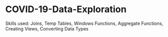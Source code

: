 # COVID-19-Data-Exploration

Skills used: Joins, Temp Tables, Windows Functions, Aggregate Functions, Creating Views, Converting Data Types
